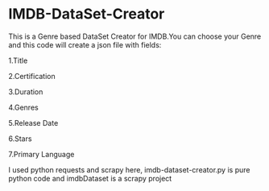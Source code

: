 # IMDB-DataSet-Creator
This is a Genre based  DataSet Creator for IMDB.You can choose your Genre and this code will create a json file
with fields:

1.Title

2.Certification

3.Duration

4.Genres

5.Release Date

6.Stars

7.Primary Language

I used python requests and scrapy here, imdb-dataset-creator.py is pure python code and imdbDataset is a scrapy project
